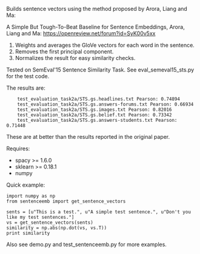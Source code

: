 Builds sentence vectors using the method proposed by Arora, Liang and Ma:

A Simple But Tough-To-Beat Baseline for Sentence Embeddings, Arora, Liang and Ma:
https://openreview.net/forum?id=SyK00v5xx

1. Weights and averages the GloVe vectors for each word in the sentence.
2. Removes the first principal component.
3. Normalizes the result for easy similarity checks.

Tested on SemEval'15 Sentence Similarity Task. See eval_semeval15_sts.py for
the test code.

The results are:
```
    test_evaluation_task2a/STS.gs.headlines.txt Pearson: 0.74894
    test_evaluation_task2a/STS.gs.answers-forums.txt Pearson: 0.66934
    test_evaluation_task2a/STS.gs.images.txt Pearson: 0.82016
    test_evaluation_task2a/STS.gs.belief.txt Pearson: 0.73342
    test_evaluation_task2a/STS.gs.answers-students.txt Pearson: 0.71448
```

These are at better than the results reported in the original paper.


Requires:
- spacy >= 1.6.0
- sklearn >= 0.18.1
- numpy

Quick example:

```
import numpy as np
from sentenceemb import get_sentence_vectors

sents = [u"This is a test.", u"A simple test sentence.", u"Don't you like my test sentences."]
vs = get_sentence_vectors(sents)
similarity = np.abs(np.dot(vs, vs.T))
print similarity
```

Also see demo.py and test_sentenceemb.py for more examples.
